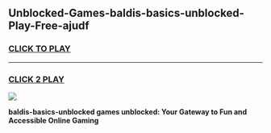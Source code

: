 
## Unblocked-Games-baldis-basics-unblocked-Play-Free-ajudf
<h3>
<a href="https://premium76.site?title=baldis-basics-unblocked&ref=21A">CLICK TO PLAY</a></h3>
<hr>

<h3>
<a href="https://premium76.site?title=baldis-basics-unblocked&ref=21A">CLICK 2 PLAY</a>
  
</h3>

<a href="https://premium76.site?title=baldis-basics-unblocked&ref=21A"><img src="https://clearcache.store/games.png"></a>


**baldis-basics-unblocked games unblocked: Your Gateway to Fun and Accessible Online Gaming**
